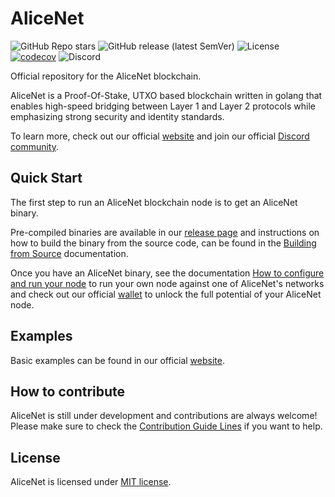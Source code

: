# AliceNet

![GitHub Repo stars](https://img.shields.io/github/stars/alicenet/alicenet?style=social)
![GitHub release (latest SemVer)](https://img.shields.io/github/v/release/alicenet/alicenet)
![License](https://img.shields.io/github/license/alicenet/alicenet)
[![codecov](https://codecov.io/gh/alicenet/alicenet/branch/main/graph/badge.svg?token=B5RGO1P416)](https://codecov.io/gh/alicenet/alicenet)
![Discord](https://img.shields.io/badge/Discord-7289DA?url=https://discord.gg/bkhW2KUWDu&logo=discord&logoColor=white)

Official repository for the AliceNet blockchain.

AliceNet is a Proof-Of-Stake, UTXO based blockchain written in golang that enables high-speed bridging between Layer 1 and Layer 2 protocols while emphasizing strong security and identity standards.

To learn more, check out our official [website](https://https://www.alice.net/) and join our official [Discord community](https://discord.gg/bkhW2KUWDu).

## Quick Start

The first step to run an AliceNet blockchain node is to get an AliceNet binary.

Pre-compiled binaries are available in our [release page](https://github.com/alicenet/alicenet/releases) and instructions on how to build the binary from the source code, can be found in the [Building from Source](./docs/BUILD.md) documentation.

Once you have an AliceNet binary, see the documentation [How to configure and run your node](./docs/CONFIGURE.md) to run your own node against one of AliceNet's networks and check out our official [wallet](https://github.com/alicenet/wallet) to unlock the full potential of your AliceNet node.

## Examples

Basic examples can be found in our official [website](https://https://www.alice.net/).

## How to contribute

AliceNet is still under development and contributions are always welcome! Please make sure to check the [Contribution Guide Lines](./CONTRIBUTING.md) if you want to help.

## License

AliceNet is licensed under [MIT license](./LICENSE).
